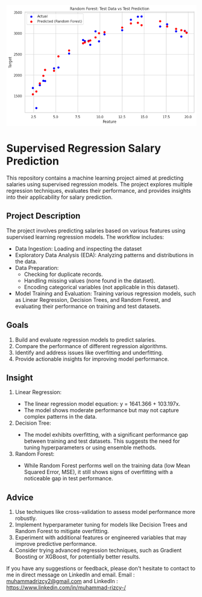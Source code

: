 ![alt text](https://github.com/MuhammadRizcy/Supervised-Regression-Salary-Prediction/blob/main/Random%20Forest.png?raw=true)
# Supervised Regression Salary Prediction
This repository contains a machine learning project aimed at predicting salaries using supervised regression models. The project explores multiple regression techniques, evaluates their performance, and provides insights into their applicability for salary prediction.
## Project Description
The project involves predicting salaries based on various features using supervised learning regression models. The workflow includes:

<ul>
  <li>Data Ingestion: Loading and inspecting the dataset</li>
  <li>Exploratory Data Analysis (EDA): Analyzing patterns and distributions in the data.</li>
  <li>Data Preparation: </i>
<ul>
    <li>Checking for duplicate records.</li>
    <li>Handling missing values (none found in the dataset).</li>
    <li>Encoding categorical variables (not applicable in this dataset).</li>
  </ul>
  <li>Model Training and Evaluation: Training various regression models, such as Linear Regression, Decision Trees, and Random Forest, and evaluating their performance on training and test datasets.</li>
  </ul>

## Goals
<ol>
  <li>Build and evaluate regression models to predict salaries.</li>
  <li>Compare the performance of different regression algorithms.</li>
  <li>Identify and address issues like overfitting and underfitting.</li>
  <li>Provide actionable insights for improving model performance.</li>
</ol>

## Insight
<ol>
  <li>Linear Regression:</li>
  <ul type = "disc">
    <li>The linear regression model equation: y = 1641.366 + 103.197x.</li>
    <li>The model shows moderate performance but may not capture complex patterns in the data.</li>
  </ul>
  <li>Decision Tree:</li>
  <ul type = "disc">
    <li>The model exhibits overfitting, with a significant performance gap between training and test datasets. This suggests the need for tuning hyperparameters or using ensemble methods.</li>
  </ul>
  <li>Random Forest:</li>
  <ul type = "disc">
    <li>While Random Forest performs well on the training data (low Mean Squared Error, MSE), it still shows signs of overfitting with a noticeable gap in test performance.</li>
  </ul>
</ol>

## Advice
<ol>
  <li>Use techniques like cross-validation to assess model performance more robustly.</li>
  <li>Implement hyperparameter tuning for models like Decision Trees and Random Forest to mitigate overfitting.</li>
  <li>Experiment with additional features or engineered variables that may improve predictive performance.</li>
  <li>Consider trying advanced regression techniques, such as Gradient Boosting or XGBoost, for potentially better results.
  </li>
</ol>

If you have any suggestions or feedback, please don't hesitate to contact to me in direct message on LinkedIn and email.
Email : muhammadrizcy2@gmail.com and LinkedIn : https://www.linkedin.com/in/muhammad-rizcy-/

